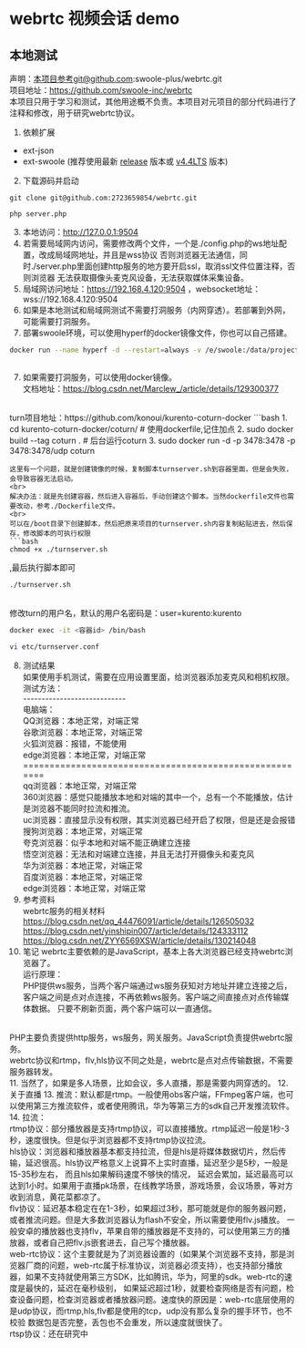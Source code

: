 # webrtc 视频会话 demo
## 本地测试
声明：本项目参考git@github.com:swoole-plus/webrtc.git <br>
项目地址：https://github.com/swoole-inc/webrtc <br>
本项目只用于学习和测试，其他用途概不负责。本项目对元项目的部分代码进行了 注释和修改，用于研究webrtc协议。
1. 依赖扩展

* ext-json
* ext-swoole (推荐使用最新 [release](https://github.com/swoole/swoole-src/releases/latest) 版本或 [v4.4LTS](https://github.com/swoole/swoole-src/tree/v4.4.x) 版本)

2. 下载源码并启动

```shell
git clone git@github.com:2723659854/webrtc.git

php server.php
```

3. 本地访问：http://127.0.0.1:9504
4. 若需要局域网内访问，需要修改两个文件，一个是./config.php的ws地址配置，改成局域网地址，并且是wss协议
否则浏览器无法通信，同时./server.php里面创建http服务的地方要开启ssl，取消ssl文件位置注释，否则浏览器
无法获取摄像头麦克风设备，无法获取媒体采集设备。
5. 局域网访问地址：https://192.168.4.120:9504 ，websocket地址：wss://192.168.4.120:9504
6. 如果是本地测试和局域网测试不需要打洞服务（内网穿透）。若部署到外网，可能需要打洞服务。
7. 部署swoole环境，可以使用hyperf的docker镜像文件，你也可以自己搭建。
```bash 
docker run --name hyperf -d --restart=always -v /e/swoole:/data/project  -p 9507:9507 -p 18306:18306  -p 9506:9506 -p 9504:9504  -it  --privileged -u root  --entrypoint /bin/sh  hyperf/hyperf:7.4-alpine-v3.11-swoole
 
```
7. 如果需要打洞服务，可以使用docker镜像。<br>
文档地址：https://blog.csdn.net/Marclew_/article/details/129300377
<br>
turn项目地址：https://github.com/konoui/kurento-coturn-docker
```bash 
1. cd kurento-coturn-docker/coturn/
# 使用dockerfile,记住加点
2. sudo docker build --tag coturn .
# 后台运行coturn
3. sudo docker run -d -p 3478:3478 -p 3478:3478/udp coturn 

```
这里有一个问题，就是创建镜像的时候，复制脚本turnserver.sh到容器里面，但是会失败，会导致容器无法启动。
<br>
解决办法：就是先创建容器，然后进入容器后，手动创建这个脚本。当然dockerfile文件也需要改动，参考./Dockerfile文件。
<br>
可以在/boot目录下创建脚本，然后把原来项目的turnserver.sh内容复制粘贴进去，然后保存，修改脚本的可执行权限
```bash 
chmod +x ./turnserver.sh 
```
,最后执行脚本即可 
```bash 
./turnserver.sh
```
<br>
修改turn的用户名，默认的用户名密码是：user=kurento:kurento

```bash 
docker exec -it <容器id> /bin/bash
 
vi etc/turnserver.conf
```
8. 测试结果 <br>
   如果使用手机测试，需要在应用设置里面，给浏览器添加麦克风和相机权限。<br>
   测试方法：<br>
----------------------------<br>
电脑端：<br>
QQ浏览器：本地正常，对端正常<br>
谷歌浏览器：本地正常，对端正常<br>
火狐浏览器：报错，不能使用<br>
edge浏览器：本地正常，对端正常<br>
=======================================================<br>
qq浏览器：本地正常，对端正常<br>
360浏览器：感觉只能播放本地和对端的其中一个，总有一个不能播放，估计是浏览器不能同时拉流和推流。<br>
uc浏览器：直接显示没有权限，其实浏览器已经开启了权限，但是还是会报错<br>
搜狗浏览器：本地正常，对端正常<br>
夸克浏览器：似乎本地和对端不能正确建立连接<br>
悟空浏览器：无法和对端建立连接，并且无法打开摄像头和麦克风<br>
华为浏览器：本地正常，对端正常<br>
百度浏览器：本地正常，对端正常<br>
edge浏览器：本地正常，对端正常<br>
9. 参考资料<br>
   webrtc服务的相关材料 <br>
   https://blog.csdn.net/qq_44476091/article/details/126505032  <br>
   https://blog.csdn.net/yinshipin007/article/details/124333112 <br>
   https://blog.csdn.net/ZYY6569XSW/article/details/130214048 <br>
10. 笔记
webrtc主要依赖的是JavaScript，基本上各大浏览器已经支持webrtc浏览器了。<br>
运行原理：<br>PHP提供ws服务，当两个客户端通过ws服务获知对方地址并建立连接之后，客户端之间是点对点连接，不再依赖ws服务。客户端之间直接点对点传输媒体数据。
只要不刷新页面，两个客户端可以一直通信。
<br>
PHP主要负责提供http服务，ws服务，网关服务。JavaScript负责提供webrtc服务。<br>
webrtc协议和rtmp，flv,hls协议不同之处是，webrtc是点对点传输数据，不需要服务器转发。<br>
11. 当然了，如果是多人场景，比如会议，多人直播，那是需要内网穿透的。
12. 关于直播
13. 推流：默认都是rtmp。一般使用obs客户端，FFmpeg客户端，也可以使用第三方推流软件，或者使用腾讯，华为等第三方的sdk自己开发推流软件。
14. 拉流：<br>
rtmp协议：部分播放器是支持rtmp协议，可以直接播放。rtmp延迟一般是1秒-3秒，速度很快。但是似乎浏览器都不支持rtmp协议拉流。<br>
hls协议：浏览器和播放器基本都支持拉流，但是hls是将媒体数据切片，然后传输，延迟很高。hls协议严格意义上说算不上实时直播，延迟至少是5秒，一般是15-35秒左右，
而且hls如果解码速度不够快的情况， 延迟会累加，延迟最高可以达到1小时。如果用于直播pk场景，在线教学场景，游戏场景，会议场景，等对方收到消息，黄花菜都凉了。<br>
flv协议：延迟基本稳定在在1-3秒，如果超过3秒，那可能就是你的服务器问题，或者推流问题。但是大多数浏览器认为flash不安全，所以需要使用flv.js播放。 
一般安卓的播放器也支持flv，苹果自带的播放器是不支持的，可以使用第三方的播放器，或者自己把flv.js嵌套进去，自己写个播放器。<br>
web-rtc协议：这个主要就是为了浏览器设置的（如果某个浏览器不支持，那是浏览器厂商的问题，web-rtc属于标准协议，浏览器必须支持），也支持部分播放器，如果不支持就使用第三方SDK，比如腾讯，华为，阿里的sdk。web-rtc的速度是最快的，延迟在毫秒级别，
如果延迟超过1秒，就要检查网络是否有问题，检查设备问题，检查浏览器或者播放器问题。速度快的原因是：web-rtc底层使用的是udp协议，而rtmp,hls,flv都是使用的tcp，udp没有那么复杂的握手环节，也不校验
数据包是否完整，丢包也不会重发，所以速度就很快了。<br>
rtsp协议：还在研究中